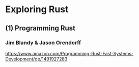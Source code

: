 # Exploring Rust

## (1) Programming Rust
### Jim Blandy & Jason Orendorff

https://www.amazon.com/Programming-Rust-Fast-Systems-Development/dp/1491927283